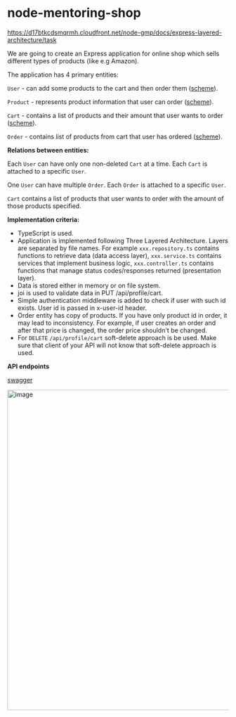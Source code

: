 # node-mentoring-shop
https://d17btkcdsmqrmh.cloudfront.net/node-gmp/docs/express-layered-architecture/task

We are going to create an Express application for online shop which sells different types of products (like e.g Amazon).

The application has 4 primary entities:

<code>User</code> - can add some products to the cart and then order them ([scheme](https://github.com/kandalova/node-mentoring-shop/blob/task_6_shop_express.js/src/scheme/UserScheme.ts)).

<code>Product</code> - represents product information that user can order ([scheme](https://github.com/kandalova/node-mentoring-shop/blob/task_6_shop_express.js/src/scheme/ProductScheme.ts)).

<code>Cart</code> - contains a list of products and their amount that user wants to order ([scheme](https://github.com/kandalova/node-mentoring-shop/blob/task_6_shop_express.js/src/scheme/CartScheme.ts)).

<code>Order</code> - contains list of products from cart that user has ordered ([scheme](https://github.com/kandalova/node-mentoring-shop/blob/task_6_shop_express.js/src/scheme/OrderScheme.ts)).

**Relations between entities:**

Each <code>User</code> can have only one non-deleted <code>Cart</code> at a time.
Each <code>Cart</code> is attached to a specific <code>User</code>.

One <code>User</code> can have multiple <code>Order</code>. Each <code>Order</code> is attached to a specific <code>User</code>.

<code>Cart</code> contains a list of products that user wants to order with the amount of those products specified.

**Implementation criteria:**

- TypeScript is used.
- Application is implemented following Three Layered Architecture. Layers are separated by file names. For example <code>xxx.repository.ts</code> contains functions to retrieve data (data access layer), <code>xxx.service.ts</code> contains services that implement business logic, <code>xxx.controller.ts</code> contains functions that manage status codes/responses returned (presentation layer).
- Data is stored either in memory or on file system.
- joi is used to validate data in PUT /api/profile/cart.
- Simple authentication middleware is added to check if user with such id exists. User id is passed in x-user-id header.
- Order entity has copy of products. If you have only product id in order, it may lead to inconsistency. For example, if user creates an order and after that price is changed, the order price shouldn't be changed.
- For ```DELETE``` ```/api/profile/cart``` soft-delete approach is be used. Make sure that client of your API will not know that soft-delete approach is used.

**API endpoints**

[swagger](https://github.com/kandalova/node-mentoring-shop/blob/task_6_shop_express.js/swagger.md)

<img width="729" alt="image" src="https://github.com/kandalova/node-mentoring-shop/assets/26093763/f1e36899-e171-436e-83c4-72dcb20264e2">
